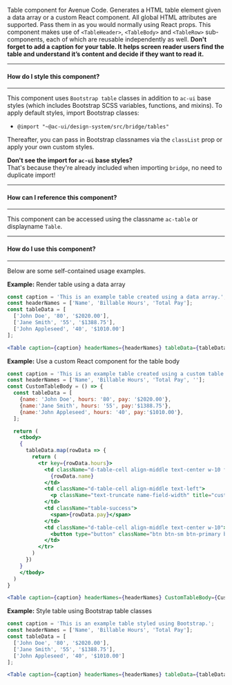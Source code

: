 Table component for Avenue Code.
Generates a HTML table element given a data array or a custom React component. All global HTML attributes are supported. Pass them in as you would normally using React props.
This component makes use of `<TableHeader>`, `<TableBody>` and `<TableRow>` sub-components, each of which are reusable independently as well.
**Don't forget to add a caption for your table. It helps screen reader users find the table and understand it’s content and decide if they want to read it.**

___
#### **How do I style this component?**
___
This component uses `Bootstrap table` classes in addition to `ac-ui` base styles (which includes Bootstrap SCSS variables, functions, and mixins).
To apply default styles, import Bootstrap classes:
  * `@import "~@ac-ui/design-system/src/bridge/tables"`
  
Thereafter, you can pass in Bootstrap classnames via the `classList` prop or apply your own custom styles.

**Don't see the import for `ac-ui` base styles?**  
That's because they're already included when importing `bridge`, no need to duplicate import!

___
#### **How can I reference this component?**
___
This component can be accessed using the classname `ac-table` or displayname `Table`.

___
#### **How do I use this component?**
___
Below are some self-contained usage examples.

**Example:** Render table using a data array
```jsx
const caption = 'This is an example table created using a data array.';
const headerNames = ['Name', 'Billable Hours', 'Total Pay'];
const tableData = [
  ['John Doe', '80', '$2020.00'],
  ['Jane Smith', '55', '$1388.75'],
  ['John Appleseed', '40', '$1010.00']
];

<Table caption={caption} headerNames={headerNames} tableData={tableData} />
```

**Example:** Use a custom React component for the table body
```jsx
const caption = 'This is an example table created using a custom table body component.';
const headerNames = ['Name', 'Billable Hours', 'Total Pay', ''];
const CustomTableBody = () => {
  const tableData = [
    {name: 'John Doe', hours: '80', pay: '$2020.00'},
    {name:'Jane Smith', hours: '55', pay:'$1388.75'},
    {name:'John Appleseed', hours: '40', pay:'$1010.00'},
  ];

  return (
    <tbody>
    {
      tableData.map(rowData => {
        return (
          <tr key={rowData.hours}>
            <td className="d-table-cell align-middle text-center w-10 font-weight-bold">
              {rowData.name}
            </td>
            <td className="d-table-cell align-middle text-left">
              <p className="text-truncate name-field-width" title="custom-data">{rowData.hours}</p>
            </td>
            <td className="table-success">
              <span>{rowData.pay}</span>
            </td>
            <td className="d-table-cell align-middle text-center w-10">
              <button type="button" className="btn btn-sm btn-primary btn-plain btn-rounded">Check</button>
            </td>
          </tr>
        )
      })
    }
    </tbody>
  )
}

<Table caption={caption} headerNames={headerNames} CustomTableBody={CustomTableBody} />
```

**Example:** Style table using Bootstrap table classes
```jsx
const caption = 'This is an example table styled using Bootstrap.';
const headerNames = ['Name', 'Billable Hours', 'Total Pay'];
const tableData = [
  ['John Doe', '80', '$2020.00'],
  ['Jane Smith', '55', '$1388.75'],
  ['John Appleseed', '40', '$1010.00']
];

<Table caption={caption} headerNames={headerNames} tableData={tableData} classList="table-sm table-striped" />
```
